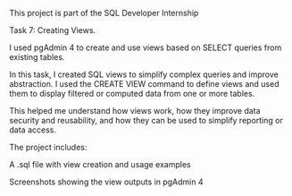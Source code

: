 This project is part of the SQL Developer Internship

Task 7: Creating Views.

I used pgAdmin 4 to create and use views based on SELECT queries from existing tables.

In this task, I created SQL views to simplify complex queries and improve abstraction. I used the CREATE VIEW command to define views and used them to display filtered or computed data from one or more tables.

This helped me understand how views work, how they improve data security and reusability, and how they can be used to simplify reporting or data access.

The project includes:

A .sql file with view creation and usage examples

Screenshots showing the view outputs in pgAdmin 4
